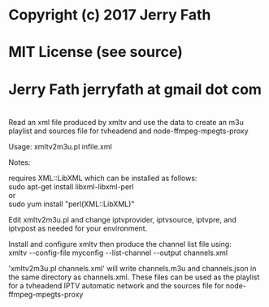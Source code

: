 #  
# Copyright (c) 2017 Jerry Fath  
#  
#  MIT License (see source)  
#  
# Jerry Fath jerryfath at gmail dot com  
#  
  
Read an xml file produced by xmltv and use the data to create an m3u playlist and
sources file for tvheadend and node-ffmpeg-mpegts-proxy  
  
Usage: xmltv2m3u.pl infile.xml  
  
Notes:  
  
requires XML::LibXML which can be installed as follows:  
sudo apt-get install libxml-libxml-perl  
    or  
sudo yum install "perl(XML::LibXML)"  
  
Edit xmltv2m3u.pl and change iptvprovider, iptvsource, iptvpre, and iptvpost as needed for your environment.  
  
Install and configure xmltv then produce the channel list file using:  
xmltv --config-file myconfig --list-channel --output channels.xml  
  
'xmltv2m3u.pl channels.xml' will write channels.m3u and channels.json in the same directory as channels.xml.  These files can be used as the playlist for a tvheadend IPTV automatic network and the sources file for node-ffmpeg-mpegts-proxy  
